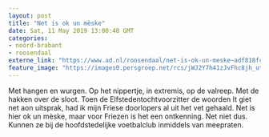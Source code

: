 ```yaml
---
layout: post
title: "Net is ok un mèske"
date: Sat, 11 May 2019 13:00:48 GMT
categories: 
- noord-brabant 
- roosendaal 
externe_link: "https://www.ad.nl/roosendaal/net-is-ok-un-meske~adf818fc/"
feature_image: "https://images0.persgroep.net/rcs/jWJ2Y7h41zJvFhc8jh_utlRZvyA/diocontent/119436609/_fitwidth/400/?appId=21791a8992982cd8da851550a453bd7f&quality=0.7"
---
```


Met hangen en wurgen. Op het nippertje, in extremis, op de valreep. Met de hakken over de sloot. Toen de Elfstedentochtvoorzitter de woorden It giet net aon uitsprak, had ik mijn Friese doorlopers al uit het vet gehaald. Net is hier ok un mèske, maar voor Friezen is het een ontkenning. Net niet dus. Kunnen ze bij de hoofdstedelijke voetbalclub inmiddels van meepraten.
